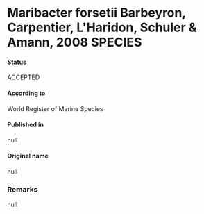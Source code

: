 # Maribacter forsetii Barbeyron, Carpentier, L'Haridon, Schuler & Amann, 2008 SPECIES

#### Status
ACCEPTED

#### According to
World Register of Marine Species

#### Published in
null

#### Original name
null

### Remarks
null